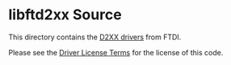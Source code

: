 # libftd2xx Source

This directory contains the [D2XX drivers] from FTDI.

Please see the [Driver License Terms] for the license of this code.

[Driver License Terms]: https://www.ftdichip.com/Drivers/FTDriverLicenceTermsSummary.htm
[D2XX drivers]: https://www.ftdichip.com/Drivers/D2XX.htm
